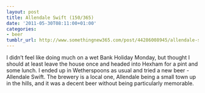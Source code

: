 ```yaml
---
layout: post
title: Allendale Swift (150/365)
date: '2011-05-30T08:11:00+01:00'
categories:
- beer
tumblr_url: http://www.somethingnew365.com/post/44286008945/allendale-swift-150365
---
```

I didn’t feel like doing much on a wet Bank Holiday Monday, but thought I should at least leave the house once and headed into Hexham for a pint and some lunch.
I ended up in Wetherspoons as usual and tried a new beer - Allendale Swift. The brewery is a local one, Allendale being a small town up in the hills, and it was a decent beer without being particularly memorable.
